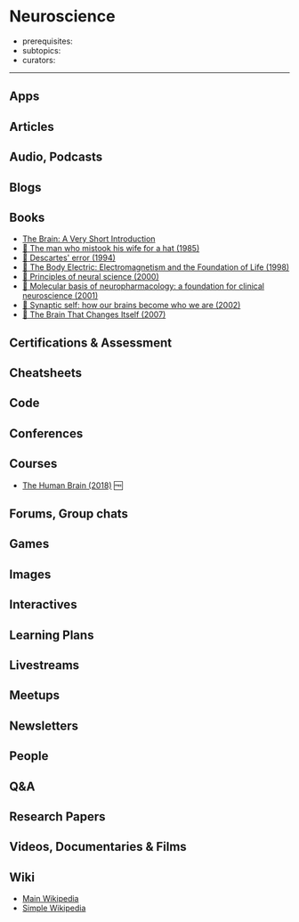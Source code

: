 # Neuroscience

- prerequisites:
- subtopics:
- curators:

------

## Apps

## Articles

## Audio, Podcasts

## Blogs

## Books

- [The Brain: A Very Short Introduction](http://www.veryshortintroductions.com/abstract/10.1093/actrade/9780192853929.001.0001/actrade-9780192853929?rskey=MLPnxI&result=88)
- [📕 The man who mistook his wife for a hat (1985)](http://www.goodreads.com/book/show/63697.The_Man_Who_Mistook_His_Wife_for_a_Hat_and_Other_Clinical_Tales)
- [📕 Descartes' error (1994)](http://www.goodreads.com/book/show/103867.Descartes_Error)
- [📕 The Body Electric: Electromagnetism and the Foundation of Life (1998)](https://www.goodreads.com/book/show/277641.The_Body_Electric)
- [📕 Principles of neural science (2000)](http://www.goodreads.com/book/show/826396.Principles_of_Neural_Science)
- [📕 Molecular basis of neuropharmacology: a foundation for clinical neuroscience (2001)](http://www.goodreads.com/book/show/818044.Molecular_Basis_of_Neuropharmacology)
- [📕 Synaptic self: how our brains become who we are (2002)](http://www.goodreads.com/book/show/151132.Synaptic_Self)
- [📕 The Brain That Changes Itself (2007)](https://www.goodreads.com/book/show/570172.The_Brain_That_Changes_Itself)


## Certifications & Assessment

## Cheatsheets

## Code

## Conferences

## Courses

- [The Human Brain (2018)](https://nancysbraintalks.mit.edu/course/9-11-the-human-brain) 🆓

## Forums, Group chats

## Games

## Images

## Interactives

## Learning Plans

## Livestreams

## Meetups

## Newsletters

## People

## Q&A

## Research Papers

## Videos, Documentaries & Films

## Wiki
- [Main Wikipedia](https://en.wikipedia.org/wiki/Neuroscience)
- [Simple Wikipedia](https://simple.wikipedia.org/wiki/Neuroscience)

